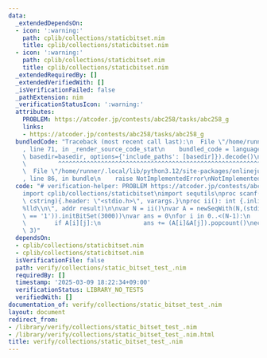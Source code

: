 ```yaml
---
data:
  _extendedDependsOn:
  - icon: ':warning:'
    path: cplib/collections/staticbitset.nim
    title: cplib/collections/staticbitset.nim
  - icon: ':warning:'
    path: cplib/collections/staticbitset.nim
    title: cplib/collections/staticbitset.nim
  _extendedRequiredBy: []
  _extendedVerifiedWith: []
  _isVerificationFailed: false
  _pathExtension: nim
  _verificationStatusIcon: ':warning:'
  attributes:
    PROBLEM: https://atcoder.jp/contests/abc258/tasks/abc258_g
    links:
    - https://atcoder.jp/contests/abc258/tasks/abc258_g
  bundledCode: "Traceback (most recent call last):\n  File \"/home/runner/.local/lib/python3.12/site-packages/onlinejudge_verify/documentation/build.py\"\
    , line 71, in _render_source_code_stat\n    bundled_code = language.bundle(stat.path,\
    \ basedir=basedir, options={'include_paths': [basedir]}).decode()\n          \
    \         ^^^^^^^^^^^^^^^^^^^^^^^^^^^^^^^^^^^^^^^^^^^^^^^^^^^^^^^^^^^^^^^^^^^^^^^^^^^^^^^^^\n\
    \  File \"/home/runner/.local/lib/python3.12/site-packages/onlinejudge_verify/languages/nim.py\"\
    , line 86, in bundle\n    raise NotImplementedError\nNotImplementedError\n"
  code: "# verification-helper: PROBLEM https://atcoder.jp/contests/abc258/tasks/abc258_g\n\
    import cplib/collections/staticbitset\nimport sequtils\nproc scanf(formatstr:\
    \ cstring){.header: \"<stdio.h>\", varargs.}\nproc ii(): int {.inline.} = scanf(\"\
    %lld\\n\", addr result)\n\nvar N = ii()\nvar A = newSeqWith(N,(stdin.readline.mapit(it\
    \ == '1')).initBitSet(3000))\nvar ans = 0\nfor i in 0..<(N-1):\n    for j in (i+1)..<N:\n\
    \        if A[i][j]:\n            ans += (A[i]&A[j]).popcount()\necho (ans div\
    \ 3)"
  dependsOn:
  - cplib/collections/staticbitset.nim
  - cplib/collections/staticbitset.nim
  isVerificationFile: false
  path: verify/collections/static_bitset_test_.nim
  requiredBy: []
  timestamp: '2025-03-09 18:22:34+09:00'
  verificationStatus: LIBRARY_NO_TESTS
  verifiedWith: []
documentation_of: verify/collections/static_bitset_test_.nim
layout: document
redirect_from:
- /library/verify/collections/static_bitset_test_.nim
- /library/verify/collections/static_bitset_test_.nim.html
title: verify/collections/static_bitset_test_.nim
---
```

